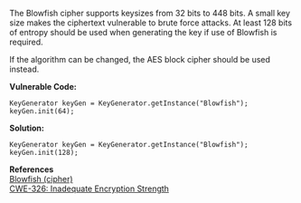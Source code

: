  The Blowfish cipher supports keysizes from 32 bits to 448 bits. A small key size makes the ciphertext vulnerable to brute force attacks. At least 128 bits of entropy should be used when generating the key if use of Blowfish is required.

If the algorithm can be changed, the AES block cipher should be used instead.

**Vulnerable Code:**

```
KeyGenerator keyGen = KeyGenerator.getInstance("Blowfish");
keyGen.init(64);
```

**Solution:**

```
KeyGenerator keyGen = KeyGenerator.getInstance("Blowfish");
keyGen.init(128);
```
  

**References**  
[Blowfish (cipher)](http://en.wikipedia.org/wiki/Blowfish_(cipher))  
[CWE-326: Inadequate Encryption Strength](http://cwe.mitre.org/data/definitions/326.html)

